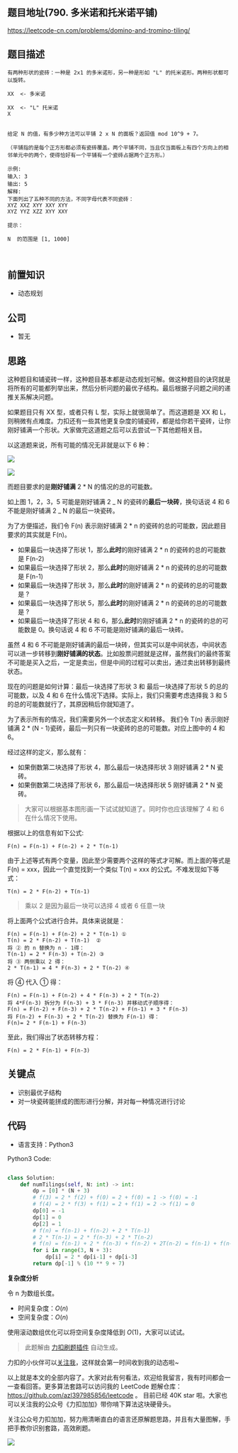 ## 题目地址(790. 多米诺和托米诺平铺)

https://leetcode-cn.com/problems/domino-and-tromino-tiling/

## 题目描述

```
有两种形状的瓷砖：一种是 2x1 的多米诺形，另一种是形如 "L" 的托米诺形。两种形状都可以旋转。

XX  <- 多米诺

XX  <- "L" 托米诺
X


给定 N 的值，有多少种方法可以平铺 2 x N 的面板？返回值 mod 10^9 + 7。

（平铺指的是每个正方形都必须有瓷砖覆盖。两个平铺不同，当且仅当面板上有四个方向上的相邻单元中的两个，使得恰好有一个平铺有一个瓷砖占据两个正方形。）

示例:
输入: 3
输出: 5
解释:
下面列出了五种不同的方法，不同字母代表不同瓷砖：
XYZ XXZ XYY XXY XYY
XYZ YYZ XZZ XYY XXY

提示：

N  的范围是 [1, 1000]

 
```

## 前置知识

- 动态规划

## 公司

- 暂无

## 思路

这种题目和铺瓷砖一样，这种题目基本都是动态规划可解。做这种题目的诀窍就是将所有的可能都列举出来，然后分析问题的最优子结构。最后根据子问题之间的递推关系解决问题。

如果题目只有 XX 型，或者只有 L 型，实际上就很简单了。而这道题是 XX 和 L，则稍微有点难度。力扣还有一些其他更复杂度的铺瓷砖，都是给你若干瓷砖，让你刚好铺满一个形状。大家做完这道题之后可以去尝试一下其他题相关目。

以这道题来说，所有可能的情况无非就是以下 6 种：

![](https://p.ipic.vip/9wyy2o.jpg)

![](https://p.ipic.vip/q04uxe.jpg)

而题目要求的是**刚好铺满** 2 \* N 的情况的总的可能数。

如上图 1，2，3，5 可能是刚好铺满 2 _ N 的瓷砖的**最后一块砖**，换句话说 4 和 6 不能是刚好铺满 2 _ N 的最后一块瓷砖。

为了方便描述，我们令 F(n) 表示刚好铺满 2 \* n 的瓷砖的总的可能数，因此题目要求的其实就是 F(n)。

- 如果最后一块选择了形状 1，那么**此时**的刚好铺满 2 \* n 的瓷砖的总的可能数是 F(n-2)
- 如果最后一块选择了形状 2，那么**此时**的刚好铺满 2 \* n 的瓷砖的总的可能数是 F(n-1)
- 如果最后一块选择了形状 3，那么**此时**的刚好铺满 2 \* n 的瓷砖的总的可能数是 ?
- 如果最后一块选择了形状 5，那么**此时**的刚好铺满 2 \* n 的瓷砖的总的可能数是 ?
- 如果最后一块选择了形状 4 和 6，那么**此时**的刚好铺满 2 \* n 的瓷砖的总的可能数是 0。换句话说 4 和 6 不可能是刚好铺满的最后一块砖。

虽然 4 和 6 不可能是刚好铺满的最后一块砖，但其实可以是中间状态，中间状态可以进一步转移到**刚好铺满的状态**。比如股票问题就是这样，虽然我们的最终答案不可能是买入之后，一定是卖出，但是中间的过程可以卖出，通过卖出转移到最终状态。

现在的问题是如何计算：最后一块选择了形状 3 和 最后一块选择了形状 5 的总的可能数，以及 4 和 6 在什么情况下选择。实际上，我们只需要考虑选择我 3 和 5 的总的可能数就行了，其原因稍后你就知道了。

为了表示所有的情况，我们需要另外一个状态定义和转移。 我们令 T(n) 表示刚好铺满 2 \* (N - 1)瓷砖，最后一列只有一块瓷砖的总的可能数。对应上图中的 4 和 6。

经过这样的定义，那么就有：

- 如果倒数第二块选择了形状 4，那么最后一块选择形状 3 刚好铺满 2 \* N 瓷砖。
- 如果倒数第二块选择了形状 6，那么最后一块选择形状 5 刚好铺满 2 \* N 瓷砖。

> 大家可以根据基本图形画一下试试就知道了。同时你也应该理解了 4 和 6 在什么情况下使用。

根据以上的信息有如下公式:

```
F(n) = F(n-1) + F(n-2) + 2 * T(n-1)
```

由于上述等式有两个变量，因此至少需要两个这样的等式才可解。而上面的等式是 F(n) = xxx，因此一个直觉找到一个类似 T(n) = xxx 的公式。不难发现如下等式：

```
T(n) = 2 * F(n-2) + T(n-1)
```

> 乘以 2 是因为最后一块可以选择 4 或者 6 任意一块

将上面两个公式进行合并。具体来说就是：

```
F(n) = F(n-1) + F(n-2) + 2 * T(n-1) ①
T(n) = 2 * F(n-2) + T(n-1)  ②
将 ② 的 n 替换为 n - 1得：
T(n-1) = 2 * F(n-3) + T(n-2) ③
将 ③ 两侧乘以 2 得：
2 * T(n-1) = 4 * F(n-3) + 2 * T(n-2) ④
```

将 ④ 代入 ① 得：

```
F(n) = F(n-1) + F(n-2) + 4 * F(n-3) + 2 * T(n-2)
将 4*F(n-3) 拆分为 F(n-3) + 3 * F(n-3) 并移动式子顺序得：
F(n) = F(n-2) + F(n-3) + 2 * T(n-2) + F(n-1) + 3 * F(n-3)
将 F(n-2) + F(n-3) + 2 * T(n-2) 替换为 F(n-1) 得：
F(n)= 2 * F(n-1) + F(n-3)
```

至此，我们得出了状态转移方程：

```
F(n) = 2 * F(n-1) + F(n-3)
```

## 关键点

- 识别最优子结构
- 对一块瓷砖能拼成的图形进行分解，并对每一种情况进行讨论

## 代码

- 语言支持：Python3

Python3 Code:

```python

class Solution:
    def numTilings(self, N: int) -> int:
        dp = [0] * (N + 3)
        # f(3) = 2 * f(2) + f(0) = 2 + f(0) = 1 -> f(0) = -1
        # f(4) = 2 * f(3) + f(1) = 2 + f(1) = 2 -> f(1) = 0
        dp[0] = -1
        dp[1] = 0
        dp[2] = 1
        # f(n) = f(n-1) + f(n-2) + 2 * T(n-1)
        # 2 * T(n-1) = 2 * f(n-3) + 2 * T(n-2)
        # f(n) = f(n-1) + 2 * f(n-3) + f(n-2) + 2T(n-2) = f(n-1) + f(n-3) + f(n-3) + f(n-2) + 2T(n-2) = f(n-1) + f(n-3) + f(n-1) = 2 * f(n-1) + f(n-3)
        for i in range(3, N + 3):
            dp[i] = 2 * dp[i-1] + dp[i-3]
        return dp[-1] % (10 ** 9 + 7)

```

**复杂度分析**

令 n 为数组长度。

- 时间复杂度：$O(n)$
- 空间复杂度：$O(n)$

使用滚动数组优化可以将空间复杂度降低到 $O(1)$，大家可以试试。

> 此题解由 [力扣刷题插件](https://leetcode-pp.github.io/leetcode-cheat/?tab=solution-template) 自动生成。

力扣的小伙伴可以[关注我](https://leetcode-cn.com/u/fe-lucifer/)，这样就会第一时间收到我的动态啦~

以上就是本文的全部内容了。大家对此有何看法，欢迎给我留言，我有时间都会一一查看回答。更多算法套路可以访问我的 LeetCode 题解仓库：https://github.com/azl397985856/leetcode 。 目前已经 40K star 啦。大家也可以关注我的公众号《力扣加加》带你啃下算法这块硬骨头。

关注公众号力扣加加，努力用清晰直白的语言还原解题思路，并且有大量图解，手把手教你识别套路，高效刷题。

![](https://p.ipic.vip/4nga7b.jpg)
